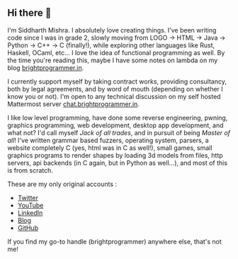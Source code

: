 ## Hi there 👋

I'm Siddharth Mishra. I absolutely love creating things. I've been writing code since I was in grade 2, slowly moving from LOGO -> HTML -> Java -> Python -> C++ -> C (finally!), while exploring other languages like Rust, Haskell, OCaml, etc... I love the idea of functional programming as well. By the time you're reading this, maybe I have some notes on lambda on my blog [brightprogrammer.in](https://brightprogrammer.in).

I currently support myself by taking contract works, providing consultancy, both by legal agreements, and by word of mouth (depending on whether I know you or not). I'm open to any technical discussion on my self hosted Mattermost server [chat.brightprogrammer.in](https://chat.brightprogrammer.in).

I like low level programming, have done some reverse engineering, pwning, graphics programming, web development, desktop app development, and what not? I'd call myself _Jack of all trades_, and in pursuit of being _Master of all_! I've written grammar based fuzzers, operating system, parsers, a website completely C (yes, html was in C as well!), small games, small graphics programs to render shapes by loading 3d models from files, http servers, api backends (in C again, but in Python as well...), and most of this is from scratch.

These are my only original accounts :

- [Twitter](https://x.com/brightprogramer)
- [YouTube](https://youtube.com/@brightprogrammer)
- [LinkedIn](https://in.linkedin.com/brightprogrammer)
- [Blog](https://brightprogrammer.in)
- [GitHub](https://github.com/brightprogrammer)

If you find my go-to handle (brightprogrammer) anywhere else, that's not me!

